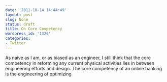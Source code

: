 ```yaml
---
date: '2011-10-14 14:44:49'
layout: post
slug: None
status: draft
title: On Core Competency
wordpress_id: '1326'
categories:
- Twitter
---
```


As naive as I am, or as biased as an engineer, I still think that the core competency in reforming any current physical activities lies in between engineering efforts and design. The core competency of an online banking is the engineering of optimizing
